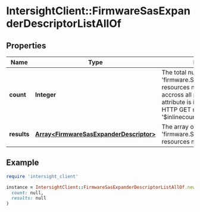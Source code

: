 # IntersightClient::FirmwareSasExpanderDescriptorListAllOf

## Properties

| Name | Type | Description | Notes |
| ---- | ---- | ----------- | ----- |
| **count** | **Integer** | The total number of &#39;firmware.SasExpanderDescriptor&#39; resources matching the request, accross all pages. The &#39;Count&#39; attribute is included when the HTTP GET request includes the &#39;$inlinecount&#39; parameter. | [optional] |
| **results** | [**Array&lt;FirmwareSasExpanderDescriptor&gt;**](FirmwareSasExpanderDescriptor.md) | The array of &#39;firmware.SasExpanderDescriptor&#39; resources matching the request. | [optional] |

## Example

```ruby
require 'intersight_client'

instance = IntersightClient::FirmwareSasExpanderDescriptorListAllOf.new(
  count: null,
  results: null
)
```

